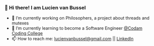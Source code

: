 ### 👋 Hi there! I am Lucien van Bussel

- 🔭 I’m currently working on Philosophers, a project about threads and mutexes
- 🌱 I’m currently learning to become a Software Engineer [@Codam Coding College](/)
- 📫 How to reach me: lucienvanbussel@gmail.com || [LinkedIn](https://www.linkedin.com/in/lucien-van-bussel-065076a3/)
